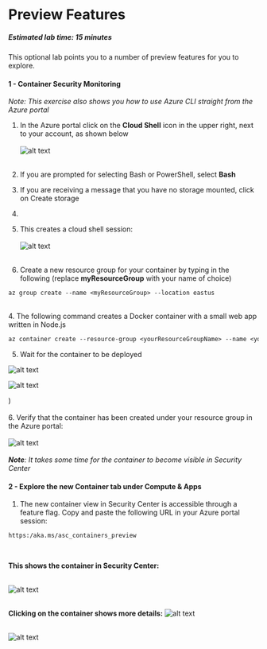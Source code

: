 ﻿# Preview Features
##### Estimated lab time: 15 minutes
This optional lab points you to a number of preview features for you to explore.

#### 1 - Container Security Monitoring
*Note: This exercise also shows you how to use Azure CLI straight from the Azure portal*

1. In the Azure portal click on the **Cloud Shell** icon in the upper right, next to your account, as shown below <br><br>
![alt text](https://raw.githubusercontent.com/tianderturpijn/Azure-Security-Center/master/Labs//07%20-%20Preview%20Features/Screenshots/Azure_cli.png
) <br><br>
2. If you are prompted for selecting Bash or PowerShell, select **Bash**
3. If you are receiving a message that you have no storage mounted, click on Create storage
4. 
2. This creates a cloud shell session: <br><br>
![alt text](https://raw.githubusercontent.com/tianderturpijn/Azure-Security-Center/master/Labs//07%20-%20Preview%20Features/Screenshots/bash_cloudshell.png
) <br><br>

3. Create a new resource group for your container by typing in the following (replace **myResourceGroup** with your name of choice)
```text
az group create --name <myResourceGroup> --location eastus
```
<br>
4. The following command creates a Docker container with a small web app written in Node.js <br>

```txt
az container create --resource-group <yourResourceGroupName> --name <yourContainerName> --image microsoft/aci-helloworld --dns-name-label <yourDnsLabel> --ports 80
```
5. Wait for the container to be deployed

![alt text](https://raw.githubusercontent.com/tianderturpijn/Azure-Security-Center/master/Labs/07%20-%20Preview%20Features/Screenshots/container_create.png
)<br>

![alt text](https://raw.githubusercontent.com/tianderturpijn/Azure-Security-Center/master/Labs/07%20-%20Preview%20Features/Screenshots/container_created.png)

) <br><br>
6. Verify that the container has been created under your resource group in the Azure portal: <br><br>
![alt text](https://raw.githubusercontent.com/tianderturpijn/Azure-Security-Center/master/Labs//07%20-%20Preview%20Features/Screenshots/resourcegroup.png
) <br><br>
***Note**: It takes some time for the container to become visible in Security Center* <br>

#### 2 - Explore the new Container tab under Compute & Apps
1. The new container view in Security Center is accessible through a feature flag. Copy and paste the following URL in your Azure portal session:
```text
https:/aka.ms/asc_containers_preview
```
<br>

**This shows the container in Security Center:** <br><br>

![alt text](https://raw.githubusercontent.com/tianderturpijn/Azure-Security-Center/master/Labs//07%20-%20Preview%20Features/Screenshots/container_in_asc.png
) <br><br>

**Clicking on the container shows more details:**
![alt text](https://raw.githubusercontent.com/tianderturpijn/Azure-Security-Center/master/Labs//07%20-%20Preview%20Features/Screenshots/docker_details.png
) <br><br>

![alt text](https://raw.githubusercontent.com/tianderturpijn/Azure-Security-Center/master/Labs//07%20-%20Preview%20Features/Screenshots/docker_details2.png
)


